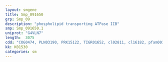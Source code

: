 ```yaml
---
layout: smgene
title: Smp_091650
grp: Smp_09
description: "phospholipid transporting ATPase IIB"
smp: Smp_091650.1
uniprot: "G4VLN7"
length:  3075
cdd: "COG0474, PLN03190, PRK15122, TIGR01652, cl02811, cl16182, pfam00122, pfam00702, pfam13246"
kk: K01530
categories: sm
---
```

